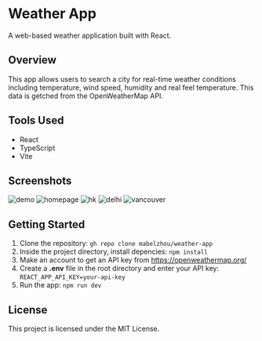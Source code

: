 # Weather App
A web-based weather application built with React.

## Overview
This app allows users to search a city for real-time weather conditions including temperature, wind speed, humidity and real feel temperature. This data is getched from the OpenWeatherMap API.

## Tools Used
- React
- TypeScript
- Vite

## Screenshots
![demo](https://github.com/mabelzhou/weather-app/assets/135676782/b408e994-2d01-4a95-9da1-42f041c6397e)
![homepage](https://github.com/mabelzhou/weather-app/assets/135676782/39563fa5-6b7e-4772-9485-fd0c3249b0de)
![hk](https://github.com/mabelzhou/weather-app/assets/135676782/fd683955-265b-4fbc-a74f-f85a4fecb35d)
![delhi](https://github.com/mabelzhou/weather-app/assets/135676782/b0d3995d-e617-4708-a489-346d3099aa46)
![vancouver](https://github.com/mabelzhou/weather-app/assets/135676782/b1260a54-7b78-44e9-b70b-5913e037b312)

## Getting Started
1. Clone the repository: ```gh repo clone mabelzhou/weather-app```
2. Inside the project directory, install depencies: ```npm install```
3. Make an account to get an API key from https://openweathermap.org/
4. Create a **.env** file in the root directory and enter your API key: ```REACT_APP_API_KEY=your-api-key```
5. Run the app: ```npm run dev```

## License
This project is licensed under the MIT License.
